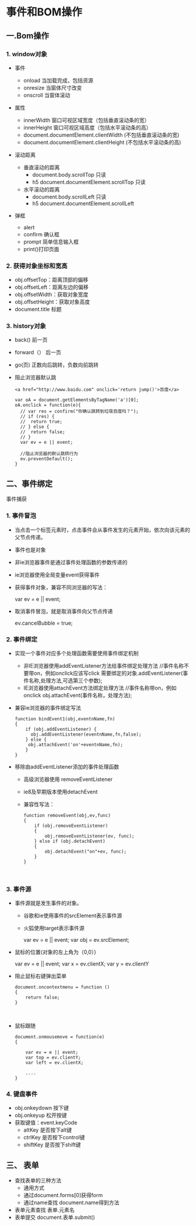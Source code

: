 # 事件和BOM操作

## 一.Bom操作

### 1. window对象

- 事件
  - onload 当加载完成，包括资源
  - onresize 当窗体尺寸改变
  - onscroll 当窗体滚动  
- 属性
  - innerWidth  窗口可视区域宽度（包括垂直滚动条的宽）
  - innerHeight  窗口可视区域高度（包括水平滚动条的高）
  - document.documentElement.clientWidth  (不包括垂直滚动条的宽)
  - document.documentElement.clientHeight (不包括水平滚动条的高)


- 滚动距离
  - 垂直滚动的距离
    - document.body.scrollTop 只读
    - h5     document.documentElement.scrollTop  只读
  - 水平滚动的距离
    - document.body.scrollLeft 只读
    - h5 document.documentElement.scrollLeft
- 弹框
  - alert
  - confirm 确认框
  - prompt 简单信息输入框
  - print()打印页面

### 2. 获得对象坐标和宽高

- obj.offsetTop：距离顶部的偏移
- obj.offsetLeft：距离左边的偏移
- obj.offsetWidth：获取对象宽度
- obj.offsetHeight：获取对象高度
- document.title 标题

### 3. history对象

- back() 前一页

- forward（） 后一页

- go(页)  正数向后跳转，负数向前跳转

- 阻止浏览器默认跳

  ```
  <a href="http://www.baidu.com" onclick='return jump()'>百度</a>
  
  var oA = document.getElementsByTagName('a')[0];
  oA.onclick = function(e){
  	// var res = confirm("你确认跳转到垃圾百度吗？");
  	// if (res) {
  	// 	return true;
  	// } else {
  	// 	return false;
  	// }
  	var ev = e || event;
  
  	//阻止浏览器的默认跳转行为
  	ev.preventDefault();
  }
  ```


## 二、事件绑定

事件捕获

### 1. 事件冒泡

- 当点击一个标签元素时，点击事件会从事件发生的元素开始，依次向该元素的父节点传递。

- 事件也是对象

- 非ie浏览器事件是通过事件处理函数的参数传递的

- ie浏览器使用全局变量event获得事件

- 获得事件对象，兼容不同浏览器的写法：

  var ev = e || event;

- 取消事件冒泡，就是取消事件向父节点传递

  ev.cancelBubble = true;

### 2. 事件绑定

- 实现一个事件对应多个处理函数需要使用事件绑定机制

  - 非IE浏览器使用addEventListener方法给事件绑定处理方法
    //事件名称不要带on，例如onclick应该写click
    需要绑定的对象.addEventListener(事件名称,处理方法,可选第三个参数);
  - IE浏览器使用attachEvent方法绑定处理方法
    //事件名称带on，例如onclick
    obj.attachEvent(事件名称，处理方法);

- 兼容ie浏览器的事件绑定写法

  ```
  function bindEvent1(obj,eventnName,fn)
  {
      if (obj.addEventListener) {
      	obj.addEventListener(eventnName,fn,false);
      } else {
       obj.attachEvent('on'+eventnName,fn);
      }
  }
  ```

- 移除由addEventListener添加的事件处理函数

  - 高级浏览器使用  removeEventListener

  - ie8及早期版本使用detachEvent

  - 兼容性写法： 

    ```
    function removeEvent(obj,ev,func) 
    {
        if (obj.removeEventListener) 
        {
            obj.removeEventListener(ev, func);
        } else if (obj.detachEvent) 
        {
            obj.detachEvent("on"+ev, func);
        }
    }
    ```

    ​

### 3. 事件源

- 事件源就是发生事件的对象。

  - 谷歌和ie使用事件的srcElement表示事件源

  - 火狐使用target表示事件源

    var ev = e || event;
    var obj = ev.srcElement;

- 鼠标的位置(对象的左上角为（0,0）)

  var ev = e || event;
  var x = ev.clientX;
  var y = ev.clientY

- 阻止鼠标右键弹出菜单

  ```
  document.oncontextmenu = function ()
  {
      return false;	
  }
  ```

  ​

- 鼠标跟随

  ```
  document.onmousemove = function(e)
  {
  
      var ev = e || event;
      var top = ev.clientY;
      var left = ev.clientX;
      	
      ....
  }	
  ```


### 4. 键盘事件

- obj.onkeydown 按下键
- obj.onkeyup  松开按键
- 获取键值：event.keyCode
  - altKey 是否按下alt键
  - ctrlKey 是否按下control键
  - shiftKey 是否按下shift键

## 三、 表单

- 查找表单的三种方法
  - 通用方式
  - 通过document.forms[0]获得form
  - 通过name查找 document.name得到方法
- 表单元素查找 表单.元素名
- 表单提交 document.表单.submit()

